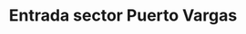 ---
title: "Entrada sector Puerto Vargas"
url: /cahuita/entrada-sector-puerto-vargas/
shop: entradas
---